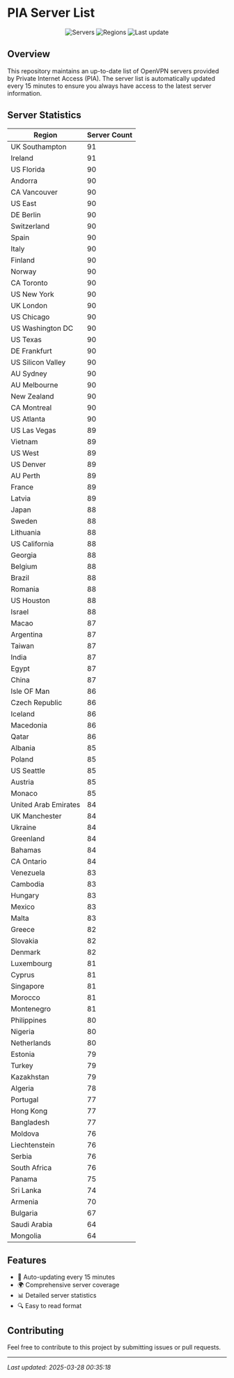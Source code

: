 # PIA Server List

<div align="center">

![Servers](https://img.shields.io/badge/servers-8,206-blue)
![Regions](https://img.shields.io/badge/regions-97-blue)
![Last update](https://img.shields.io/badge/Last_Updated-March_27_2025_19:35_EST-blue)

</div>

## Overview
This repository maintains an up-to-date list of OpenVPN servers provided by Private Internet Access (PIA). The server list is automatically updated every 15 minutes to ensure you always have access to the latest server information.

## Server Statistics
| Region | Server Count |
|--------|--------------|
| UK Southampton                 | 91           |
| Ireland                        | 91           |
| US Florida                     | 90           |
| Andorra                        | 90           |
| CA Vancouver                   | 90           |
| US East                        | 90           |
| DE Berlin                      | 90           |
| Switzerland                    | 90           |
| Spain                          | 90           |
| Italy                          | 90           |
| Finland                        | 90           |
| Norway                         | 90           |
| CA Toronto                     | 90           |
| US New York                    | 90           |
| UK London                      | 90           |
| US Chicago                     | 90           |
| US Washington DC               | 90           |
| US Texas                       | 90           |
| DE Frankfurt                   | 90           |
| US Silicon Valley              | 90           |
| AU Sydney                      | 90           |
| AU Melbourne                   | 90           |
| New Zealand                    | 90           |
| CA Montreal                    | 90           |
| US Atlanta                     | 90           |
| US Las Vegas                   | 89           |
| Vietnam                        | 89           |
| US West                        | 89           |
| US Denver                      | 89           |
| AU Perth                       | 89           |
| France                         | 89           |
| Latvia                         | 89           |
| Japan                          | 88           |
| Sweden                         | 88           |
| Lithuania                      | 88           |
| US California                  | 88           |
| Georgia                        | 88           |
| Belgium                        | 88           |
| Brazil                         | 88           |
| Romania                        | 88           |
| US Houston                     | 88           |
| Israel                         | 88           |
| Macao                          | 87           |
| Argentina                      | 87           |
| Taiwan                         | 87           |
| India                          | 87           |
| Egypt                          | 87           |
| China                          | 87           |
| Isle OF Man                    | 86           |
| Czech Republic                 | 86           |
| Iceland                        | 86           |
| Macedonia                      | 86           |
| Qatar                          | 86           |
| Albania                        | 85           |
| Poland                         | 85           |
| US Seattle                     | 85           |
| Austria                        | 85           |
| Monaco                         | 85           |
| United Arab Emirates           | 84           |
| UK Manchester                  | 84           |
| Ukraine                        | 84           |
| Greenland                      | 84           |
| Bahamas                        | 84           |
| CA Ontario                     | 84           |
| Venezuela                      | 83           |
| Cambodia                       | 83           |
| Hungary                        | 83           |
| Mexico                         | 83           |
| Malta                          | 83           |
| Greece                         | 82           |
| Slovakia                       | 82           |
| Denmark                        | 82           |
| Luxembourg                     | 81           |
| Cyprus                         | 81           |
| Singapore                      | 81           |
| Morocco                        | 81           |
| Montenegro                     | 81           |
| Philippines                    | 80           |
| Nigeria                        | 80           |
| Netherlands                    | 80           |
| Estonia                        | 79           |
| Turkey                         | 79           |
| Kazakhstan                     | 79           |
| Algeria                        | 78           |
| Portugal                       | 77           |
| Hong Kong                      | 77           |
| Bangladesh                     | 77           |
| Moldova                        | 76           |
| Liechtenstein                  | 76           |
| Serbia                         | 76           |
| South Africa                   | 76           |
| Panama                         | 75           |
| Sri Lanka                      | 74           |
| Armenia                        | 70           |
| Bulgaria                       | 67           |
| Saudi Arabia                   | 64           |
| Mongolia                       | 64           |

## Features
- 🔄 Auto-updating every 15 minutes
- 🌍 Comprehensive server coverage
- 📊 Detailed server statistics
- 🔍 Easy to read format

## Contributing
Feel free to contribute to this project by submitting issues or pull requests.

---
*Last updated: 2025-03-28 00:35:18*
